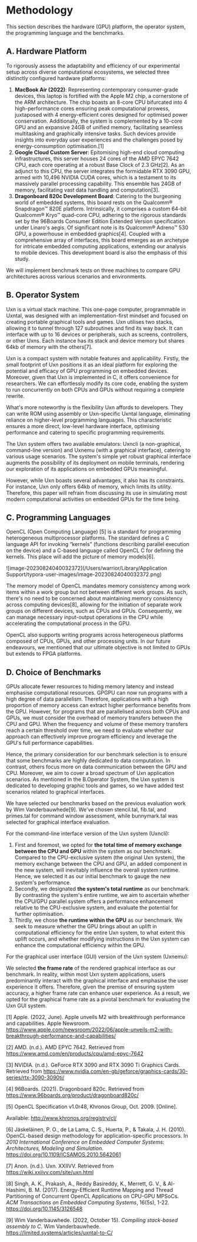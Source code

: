 # Methodology

This section describes the hardware (GPU) platform, the operator system, the programming language and the benchmarks.



## A. Hardware Platform

To rigorously assess the adaptability and efficiency of our experimental setup across diverse computational ecosystems, we selected three distinctly configured hardware platforms:

1. **MacBook Air (2022)**: Representing contemporary consumer-grade devices, this laptop is fortified with the Apple M2 chip, a cornerstone of the ARM architecture. The chip boasts an 8-core CPU bifurcated into 4 high-performance cores ensuring peak computational prowess, juxtaposed with 4 energy-efficient cores designed for optimised power conservation. Additionally, the system is complemented by a 10-core GPU and an expansive 24GB of unified memory, facilitating seamless multitasking and graphically intensive tasks. Such devices provide insights into everyday user experiences and the challenges posed by energy-consumption optimisation.[1]
2. **Google Cloud Custom Server**: Epitomising high-end cloud computing infrastructures, this server houses 24 cores of the AMD EPYC 7642 CPU, each core operating at a robust Base Clock of 2.3 GHz[2]. As an adjunct to this CPU, the server integrates the formidable RTX 3090 GPU, armed with 10,496 NVIDIA CUDA cores, which is a testament to its massively parallel processing capability. This ensemble has 24GB of memory, facilitating vast data handling and computation[3].
3. **Dragonboard 820c Development Board**: Catering to the burgeoning world of embedded systems, this board rests on the Qualcomm® Snapdragon™ 820E platform. Intrinsically, it comprises a custom 64-bit Qualcomm® Kryo™ quad-core CPU, adhering to the rigorous standards set by the 96Boards Consumer Edition Extended Version specification under Linaro's aegis. Of significant note is its Qualcomm® Adreno™ 530 GPU, a powerhouse in embedded graphics[4]. Coupled with a comprehensive array of interfaces, this board emerges as an archetype for intricate embedded computing applications, extending our analysis to mobile devices. This development board is also the emphasis of this study.

We will implement benchmark tests on three machines to compare GPU architectures across various scenarios and environments.



## B. Operator System

Uxn is a virtual stack machine. This one-page computer, programmable in Uxntal, was designed with an implementation-first mindset and focused on creating portable graphical tools and games. Uxn utilises two stacks, allowing it to tunnel through 127 subroutines and find its way back. It can interface with up to 16 devices or peripherals, such as screens, controllers, or other Uxns. Each instance has its stack and device memory but shares 64kb of memory with the others[7].

Uxn is a compact system with notable features and applicability. Firstly, the small footprint of Uxn positions it as an ideal platform for exploring the potential and efficacy of GPU programming on embedded devices. Moreover, given that Uxn is implemented in C, it offers convenience for researchers. We can effortlessly modify its core code, enabling the system to run concurrently on both CPUs and GPUs without requiring a complete rewrite.

What's more noteworthy is the flexibility Uxn affords to developers. They can write ROM using assembly or Uxn-specific Uxntal language, eliminating reliance on higher-level programming languages. This characteristic ensures a more direct, low-level hardware interface, optimising performance and catering to specific programming requirements.

The Uxn system offers two available emulators: Uxncli (a non-graphical, command-line version) and Uxnemu (with a graphical interface), catering to various usage scenarios. The system's simple yet robust graphical interface augments the possibility of its deployment on mobile terminals, rendering our exploration of its applications on embedded GPUs meaningful.

However, while Uxn boasts several advantages, it also has its constraints. For instance, Uxn only offers 64kb of memory, which limits its utility. Therefore, this paper will refrain from discussing its use in simulating most modern computational activities on embedded GPUs for the time being.



## C. Programming Languages

OpenCL (Open Computing Language) [5] is a standard for programming heterogeneous multiprocessor platforms. The standard defines a C language API for invoking “kernels” (functions describing parallel execution on the device) and a C-based language called OpenCL C for defining the kernels. This place will add the picture of memory models[6].



![image-20230824040032372](/Users/warrior/Library/Application Support/typora-user-images/image-20230824040032372.png)



The memory model of OpenCL mandates memory consistency among work items within a work group but not between different work groups. As such, there's no need to be concerned about maintaining memory consistency across computing devices[8], allowing for the initiation of separate work groups on different devices, such as CPUs and GPUs. Consequently, we can manage necessary input-output operations in the CPU while accelerating the computational process in the GPU.

OpenCL also supports writing programs across heterogeneous platforms composed of CPUs, GPUs, and other processing units. In our future endeavours, we mentioned that our ultimate objective is not limited to GPUs but extends to FPGA platforms.



## D. Choice of Benchmarks

GPUs allocate fewer resources to hiding memory latency and instead emphasise computational resources. GPGPU can now run programs with a high degree of data parallelism. Therefore, applications with a high proportion of memory access can extract higher performance benefits from the GPU. However, for programs that are parallelised across both CPUs and GPUs, we must consider the overhead of memory transfers between the CPU and GPU. When the frequency and volume of these memory transfers reach a certain threshold over time, we need to evaluate whether our approach can effectively improve program efficiency and leverage the GPU's full performance capabilities.

Hence, the primary consideration for our benchmark selection is to ensure that some benchmarks are highly dedicated to data computation. In contrast, others focus more on data communication between the GPU and CPU. Moreover, we aim to cover a broad spectrum of Uxn application scenarios. As mentioned in the B.Operator System, the Uxn system is dedicated to developing graphic tools and games, so we have added test scenarios related to graphical interfaces.

We have selected our benchmarks based on the previous evaluation work by Wim Vanderbauwhede[9]. We've chosen stencil.tal, fib.tal, and primes.tal for command window assessment, while bunnymark.tal was selected for graphical interface evaluation.



For the command-line interface version of the Uxn system (Uxncli):

1. First and foremost, we opted for **the total time of memory exchange between the CPU and GPU** within the system as our benchmark. Compared to the CPU-exclusive system (the original Uxn system), the memory exchange between the CPU and GPU, an added component in the new system, will inevitably influence the overall system runtime. Hence, we selected it as our initial benchmark to gauge the new system's performance.
2. Secondly, we designated **the system's total runtime** as our benchmark. By contrasting the system's entire runtime, we aim to ascertain whether the CPU/GPU parallel system offers a performance enhancement relative to the CPU-exclusive system, and evaluate the potential for further optimisation.
3. Thirdly, we chose **the runtime within the GPU** as our benchmark. We seek to measure whether the GPU brings about an uplift in computational efficiency for the entire Uxn system, to what extent this uplift occurs, and whether modifying instructions in the Uxn system can enhance the computational efficiency within the GPU.



For the graphical user interface (GUI) version of the Uxn system (Uxnemu):

We selected **the frame rate** of the rendered graphical interface as our benchmark. In reality, within most Uxn system applications, users predominantly interact with the graphical interface and emphasise the user experience it offers. Therefore, given the premise of ensuring system accuracy, a higher frame rate can enhance user experience. As a result, we opted for the graphical frame rate as a pivotal benchmark for evaluating the Uxn GUI system.





[1] Apple. (2022, June). Apple unveils M2 with breakthrough performance and capabilities. Apple Newsroom. https://www.apple.com/newsroom/2022/06/apple-unveils-m2-with-breakthrough-performance-and-capabilities/

[2] AMD. (n.d.). AMD EPYC 7642. Retrieved from https://www.amd.com/en/products/cpu/amd-epyc-7642

[3] NVIDIA. (n.d.). GeForce RTX 3090 and RTX 3090 Ti Graphics Cards. Retrieved from https://www.nvidia.com/en-gb/geforce/graphics-cards/30-series/rtx-3090-3090ti/

[4] 96Boards. (2021). Dragonboard 820c. Retrieved from https://www.96boards.org/product/dragonboard820c/

[5] OpenCL Specification v1.0r48, Khronos Group, Oct. 2009. [Online].

Available: http://www.khronos.org/registry/cl/

[6] Jäskeläinen, P. O., de La Lama, C. S., Huerta, P., & Takala, J. H. (2010). OpenCL-based design methodology for application-specific processors. In *2010 International Conference on Embedded Computer Systems: Architectures, Modeling and Simulation*. https://doi.org/10.1109/ICSAMOS.2010.5642061

[7] Anon. (n.d.). Uxn. XXIIVV. Retrieved from https://wiki.xxiivv.com/site/uxn.html

[8] Singh, A. K., Prakash, A., Reddy Basireddy, K., Merrett, G. V., & Al-Hashimi, B. M. (2017). Energy-Efficient Runtime Mapping and Thread Partitioning of Concurrent OpenCL Applications on CPU-GPU MPSoCs. *ACM Transactions on Embedded Computing Systems*, 16(5s), 1-22. https://doi.org/10.1145/3126548

[9] Wim Vanderbauwhede. (2022, October 15). *Compiling stack-based assembly to C*. Wim Vanderbauwhede. https://limited.systems/articles/uxntal-to-C/